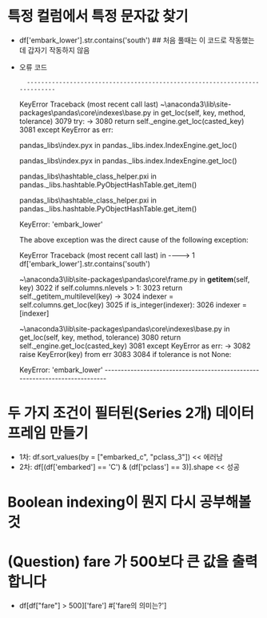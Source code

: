 # 특정 컬럼에서 특정 문자값 찾기
 - df['embark_lower'].str.contains('south') ## 처음 풀때는 이 코드로 작동했는데 갑자기 작동하지 않음
 - 오류 코드
 
         ---------------------------------------------------------------------------
      KeyError                                  Traceback (most recent call last)
      ~\anaconda3\lib\site-packages\pandas\core\indexes\base.py in get_loc(self, key, method, tolerance)
         3079             try:
      -> 3080                 return self._engine.get_loc(casted_key)
         3081             except KeyError as err:

      pandas\_libs\index.pyx in pandas._libs.index.IndexEngine.get_loc()

      pandas\_libs\index.pyx in pandas._libs.index.IndexEngine.get_loc()

      pandas\_libs\hashtable_class_helper.pxi in pandas._libs.hashtable.PyObjectHashTable.get_item()

      pandas\_libs\hashtable_class_helper.pxi in pandas._libs.hashtable.PyObjectHashTable.get_item()

      KeyError: 'embark_lower'

      The above exception was the direct cause of the following exception:

      KeyError                                  Traceback (most recent call last)
      <ipython-input-8-357a42894f2f> in <module>
      ----> 1 df['embark_lower'].str.contains('south')

      ~\anaconda3\lib\site-packages\pandas\core\frame.py in __getitem__(self, key)
         3022             if self.columns.nlevels > 1:
         3023                 return self._getitem_multilevel(key)
      -> 3024             indexer = self.columns.get_loc(key)
         3025             if is_integer(indexer):
         3026                 indexer = [indexer]

      ~\anaconda3\lib\site-packages\pandas\core\indexes\base.py in get_loc(self, key, method, tolerance)
         3080                 return self._engine.get_loc(casted_key)
         3081             except KeyError as err:
      -> 3082                 raise KeyError(key) from err
         3083 
         3084         if tolerance is not None:

      KeyError: 'embark_lower'
         ---------------------------------------------------------------------------

  # 두 가지 조건이 필터된(Series 2개) 데이터프레임 만들기
   - 1차: df.sort_values(by = ["embarked_c", "pclass_3"]) << 에러남
   - 2차: df[(df['embarked'] == 'C') & (df['pclass'] == 3)].shape << 성공
  
  # Boolean indexing이 뭔지 다시 공부해볼 것
  
  # (Question) fare 가 500보다 큰 값을 출력합니다
   - df[df["fare"] > 500]['fare'] #['fare의 의미는?']
  
  
  
  
  
